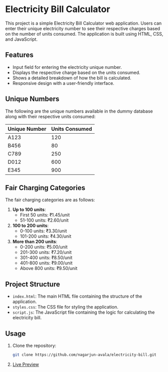 # Electricity Bill Calculator

This project is a simple Electricity Bill Calculator web application. Users can enter their unique electricity number to see their respective charges based on the number of units consumed. The application is built using HTML, CSS, and JavaScript.

## Features

- Input field for entering the electricity unique number.
- Displays the respective charge based on the units consumed.
- Shows a detailed breakdown of how the bill is calculated.
- Responsive design with a user-friendly interface.

## Unique Numbers

The following are the unique numbers available in the dummy database along with their respective units consumed:

| Unique Number | Units Consumed |
| ------------- | -------------- |
| A123          | 120            |
| B456          | 80             |
| C789          | 250            |
| D012          | 600            |
| E345          | 900            |

## Fair Charging Categories

The fair charging categories are as follows:

1. **Up to 100 units**:
   - First 50 units: ₹1.45/unit
   - 51-100 units: ₹2.60/unit
2. **100 to 200 units**:
   - 0-100 units: ₹3.30/unit
   - 101-200 units: ₹4.30/unit
3. **More than 200 units**:
   - 0-200 units: ₹5.00/unit
   - 201-300 units: ₹7.20/unit
   - 301-400 units: ₹8.50/unit
   - 401-800 units: ₹9.00/unit
   - Above 800 units: ₹9.50/unit

## Project Structure

- `index.html`: The main HTML file containing the structure of the application.
- `styles.css`: The CSS file for styling the application.
- `script.js`: The JavaScript file containing the logic for calculating the electricity bill.

## Usage

1. Clone the repository:
   ```bash
   git clone https://github.com/nagarjun-avala/electricity-bill.git
   ```
2. [Live Preview](https://nagarjun-avala.github.io/electricity-bill/)
